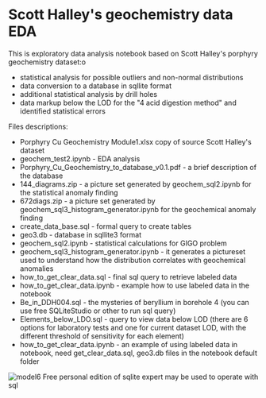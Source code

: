 <h1>Scott Halley's geochemistry data EDA</h1>

This is exploratory data analysis notebook based on Scott Halley's porphyry geochemistry dataset:o
<ul>  
<li>statistical analysis for possible outliers and non-normal distributions </li>
<li>data conversion to a database in sqllite format</li>
<li>additional statistical analysis by drill holes</li>
<li>data markup below the LOD for the "4 acid digestion method" and identified statistical errors</li>
</ul>

Files descriptions:
<ul>
<li> Porphyry Cu Geochemistry Module1.xlsx  copy of source Scott Halley's dataset</li>
<li> geochem_test2.ipynb - EDA analysis</li>
<li> Porphyry_Cu_Geochemistry_to_database_v0.1.pdf - a brief description of the database</li>
<li> 144_diagrams.zip - a picture set generated by geochem_sql2.ipynb for the statistical anomaly finding</li>
<li> 672diags.zip - a picture set generated by geochem_sql3_histogram_generator.ipynb for the geochemical anomaly finding</li>
<li> create_data_base.sql - formal query to create tables </li>
<li> geo3.db - database in sqllite3 format</li>
<li> geochem_sql2.ipynb - statistical calculations for GIGO problem</li>
<li> geochem_sql3_histogram_generator.ipynb - it generates a pictureset used to understand how the distribution correlates with geochemical anomalies  </li>
<li> how_to_get_clear_data.sql - final sql query to retrieve labeled data </li>
<li> how_to_get_clear_data.ipynb - example how to use labeled data in the notebook </li>
<li> Be_in_DDH004.sql - the mysteries of beryllium in borehole 4  (you can use free SQLiteStudio or other to run sql query)</li>
<li> Elements_below_LDO.sql - query to view data below LOD (there are 6 options for laboratory tests and one for current dataset LOD, with the different threshold of sensitivity for each element)</li>
<li> how_to_get_clear_data.ipynb - an example of using labeled data in notebook, need get_clear_data.sql, geo3.db files in the notebook default folder</li>  
</ul>

![model6](https://user-images.githubusercontent.com/1739498/175022473-3669dab6-f690-45f7-8533-a2cd7bddf84f.png)
Free personal edition of sqlite expert may be used to operate with sql
